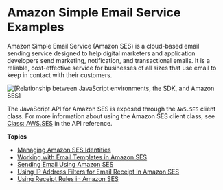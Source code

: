 # Amazon Simple Email Service Examples<a name="ses-examples"></a>

Amazon Simple Email Service \(Amazon SES\) is a cloud\-based email sending service designed to help digital marketers and application developers send marketing, notification, and transactional emails\. It is a reliable, cost\-effective service for businesses of all sizes that use email to keep in contact with their customers\.

![\[Relationship between JavaScript environments, the SDK, and Amazon SES\]](http://docs.aws.amazon.com/sdk-for-javascript/v2/developer-guide/images/code-samples-ses.png)

The JavaScript API for Amazon SES is exposed through the `AWS.SES` client class\. For more information about using the Amazon SES client class, see [Class: AWS\.SES](http://docs.aws.amazon.com/AWSJavaScriptSDK/latest/AWS/SES.html) in the API reference\.

**Topics**
+ [Managing Amazon SES Identities](ses-examples-managing-identities.md)
+ [Working with Email Templates in Amazon SES](ses-examples-creating-template.md)
+ [Sending Email Using Amazon SES](ses-examples-sending-email.md)
+ [Using IP Address Filters for Email Receipt in Amazon SES](ses-examples-ip-filters.md)
+ [Using Receipt Rules in Amazon SES](ses-examples-receipt-rules.md)
